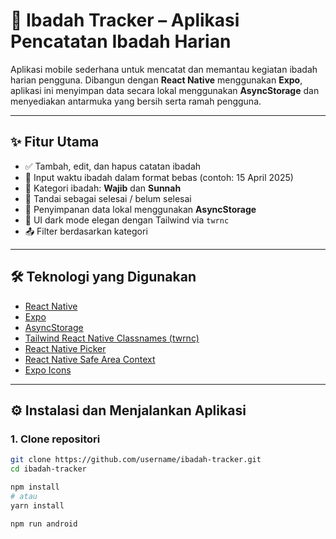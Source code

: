 # 📿 Ibadah Tracker – Aplikasi Pencatatan Ibadah Harian

Aplikasi mobile sederhana untuk mencatat dan memantau kegiatan ibadah harian pengguna. Dibangun dengan **React Native** menggunakan **Expo**, aplikasi ini menyimpan data secara lokal menggunakan **AsyncStorage** dan menyediakan antarmuka yang bersih serta ramah pengguna.

---

## ✨ Fitur Utama

- ✅ Tambah, edit, dan hapus catatan ibadah
- 📅 Input waktu ibadah dalam format bebas (contoh: 15 April 2025)
- 📂 Kategori ibadah: **Wajib** dan **Sunnah**
- 🔄 Tandai sebagai selesai / belum selesai
- 📁 Penyimpanan data lokal menggunakan **AsyncStorage**
- 🎨 UI dark mode elegan dengan Tailwind via `twrnc`
- 📤 Filter berdasarkan kategori

---

## 🛠 Teknologi yang Digunakan

- [React Native](https://reactnative.dev/)
- [Expo](https://expo.dev/)
- [AsyncStorage](https://docs.expo.dev/versions/latest/sdk/async-storage/)
- [Tailwind React Native Classnames (twrnc)](https://github.com/jaredh159/tailwind-react-native-classnames)
- [React Native Picker](https://github.com/react-native-picker/picker)
- [React Native Safe Area Context](https://github.com/th3rdwave/react-native-safe-area-context)
- [Expo Icons](https://docs.expo.dev/guides/icons/)

---

## ⚙️ Instalasi dan Menjalankan Aplikasi

### 1. Clone repositori

```bash
git clone https://github.com/username/ibadah-tracker.git
cd ibadah-tracker

npm install
# atau
yarn install

npm run android
